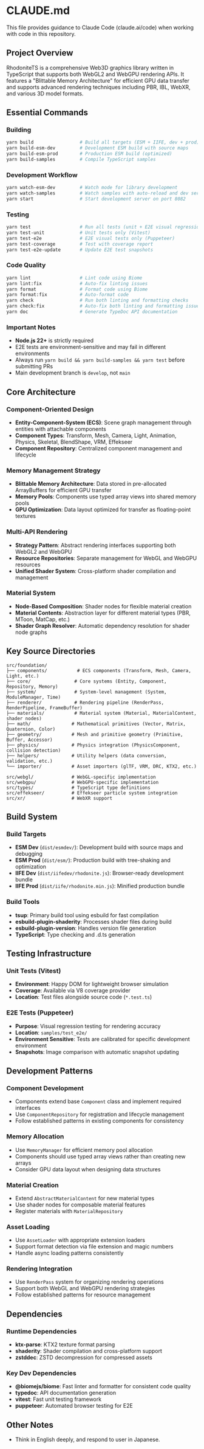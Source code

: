 # CLAUDE.md

This file provides guidance to Claude Code (claude.ai/code) when working with code in this repository.

## Project Overview

RhodoniteTS is a comprehensive Web3D graphics library written in TypeScript that supports both WebGL2 and WebGPU rendering APIs. It features a "Blittable Memory Architecture" for efficient GPU data transfer and supports advanced rendering techniques including PBR, IBL, WebXR, and various 3D model formats.

## Essential Commands

### Building
```bash
yarn build                 # Build all targets (ESM + IIFE, dev + prod)
yarn build-esm-dev         # Development ESM build with source maps
yarn build-esm-prod        # Production ESM build (optimized)
yarn build-samples         # Compile TypeScript samples
```

### Development Workflow
```bash
yarn watch-esm-dev         # Watch mode for library development
yarn watch-samples         # Watch samples with auto-reload and dev server
yarn start                 # Start development server on port 8082
```

### Testing
```bash
yarn test                  # Run all tests (unit + E2E visual regression)
yarn test-unit             # Unit tests only (Vitest)
yarn test-e2e              # E2E visual tests only (Puppeteer)
yarn test-coverage         # Test with coverage report
yarn test-e2e-update       # Update E2E test snapshots
```

### Code Quality
```bash
yarn lint                  # Lint code using Biome
yarn lint:fix              # Auto-fix linting issues
yarn format                # Format code using Biome
yarn format:fix            # Auto-format code
yarn check                 # Run both linting and formatting checks
yarn check:fix             # Auto-fix both linting and formatting issues
yarn doc                   # Generate TypeDoc API documentation
```

### Important Notes
- **Node.js 22+** is strictly required
- E2E tests are environment-sensitive and may fail in different environments
- Always run `yarn build && yarn build-samples && yarn test` before submitting PRs
- Main development branch is `develop`, not `main`

## Core Architecture

### Component-Oriented Design
- **Entity-Component-System (ECS)**: Scene graph management through entities with attachable components
- **Component Types**: Transform, Mesh, Camera, Light, Animation, Physics, Skeletal, BlendShape, VRM, Effekseer
- **Component Repository**: Centralized component management and lifecycle

### Memory Management Strategy
- **Blittable Memory Architecture**: Data stored in pre-allocated ArrayBuffers for efficient GPU transfer
- **Memory Pools**: Components use typed array views into shared memory pools
- **GPU Optimization**: Data layout optimized for transfer as floating-point textures

### Multi-API Rendering
- **Strategy Pattern**: Abstract rendering interfaces supporting both WebGL2 and WebGPU
- **Resource Repositories**: Separate management for WebGL and WebGPU resources
- **Unified Shader System**: Cross-platform shader compilation and management

### Material System
- **Node-Based Composition**: Shader nodes for flexible material creation
- **Material Contents**: Abstraction layer for different material types (PBR, MToon, MatCap, etc.)
- **Shader Graph Resolver**: Automatic dependency resolution for shader node graphs

## Key Source Directories

```
src/foundation/
├── components/           # ECS components (Transform, Mesh, Camera, Light, etc.)
├── core/                # Core systems (Entity, Component, Repository, Memory)
├── system/              # System-level management (System, ModuleManager, Time)
├── renderer/            # Rendering pipeline (RenderPass, RenderPipeline, FrameBuffer)
├── materials/           # Material system (Material, MaterialContent, shader nodes)
├── math/               # Mathematical primitives (Vector, Matrix, Quaternion, Color)
├── geometry/           # Mesh and primitive geometry (Primitive, Buffer, Accessor)
├── physics/            # Physics integration (PhysicsComponent, collision detection)
├── helpers/            # Utility helpers (data conversion, validation, etc.)
└── importer/           # Asset importers (glTF, VRM, DRC, KTX2, etc.)

src/webgl/              # WebGL-specific implementation
src/webgpu/             # WebGPU-specific implementation
src/types/              # TypeScript type definitions
src/effekseer/          # Effekseer particle system integration
src/xr/                 # WebXR support
```

## Build System

### Build Targets
- **ESM Dev** (`dist/esmdev/`): Development build with source maps and debugging
- **ESM Prod** (`dist/esm/`): Production build with tree-shaking and optimization
- **IIFE Dev** (`dist/iifedev/rhodonite.js`): Browser-ready development bundle
- **IIFE Prod** (`dist/iife/rhodonite.min.js`): Minified production bundle

### Build Tools
- **tsup**: Primary build tool using esbuild for fast compilation
- **esbuild-plugin-shaderity**: Processes shader files during build
- **esbuild-plugin-version**: Handles version file generation
- **TypeScript**: Type checking and .d.ts generation

## Testing Infrastructure

### Unit Tests (Vitest)
- **Environment**: Happy DOM for lightweight browser simulation
- **Coverage**: Available via V8 coverage provider
- **Location**: Test files alongside source code (`*.test.ts`)

### E2E Tests (Puppeteer)
- **Purpose**: Visual regression testing for rendering accuracy
- **Location**: `samples/test_e2e/`
- **Environment Sensitive**: Tests are calibrated for specific development environment
- **Snapshots**: Image comparison with automatic snapshot updating

## Development Patterns

### Component Development
- Components extend base `Component` class and implement required interfaces
- Use `ComponentRepository` for registration and lifecycle management
- Follow established patterns in existing components for consistency

### Memory Allocation
- Use `MemoryManager` for efficient memory pool allocation
- Components should use typed array views rather than creating new arrays
- Consider GPU data layout when designing data structures

### Material Creation
- Extend `AbstractMaterialContent` for new material types
- Use shader nodes for composable material features
- Register materials with `MaterialRepository`

### Asset Loading
- Use `AssetLoader` with appropriate extension loaders
- Support format detection via file extension and magic numbers
- Handle async loading patterns consistently

### Rendering Integration
- Use `RenderPass` system for organizing rendering operations
- Support both WebGL and WebGPU rendering strategies
- Follow established patterns for resource management

## Dependencies

### Runtime Dependencies
- **ktx-parse**: KTX2 texture format parsing
- **shaderity**: Shader compilation and cross-platform support
- **zstddec**: ZSTD decompression for compressed assets

### Key Dev Dependencies
- **@biomejs/biome**: Fast linter and formatter for consistent code quality
- **typedoc**: API documentation generation
- **vitest**: Fast unit testing framework
- **puppeteer**: Automated browser testing for E2E

## Other Notes

- Think in English deeply, and respond to user in Japanese.

